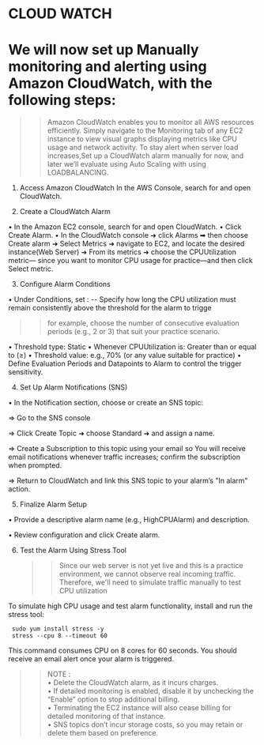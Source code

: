 
<h1>CLOUD WATCH</h1>
<h1>We will now set up Manually monitoring and alerting using Amazon CloudWatch, with the following steps:</h1>

>>Amazon CloudWatch enables you to monitor all AWS resources efficiently. Simply navigate to the Monitoring tab of any EC2 instance to view visual graphs displaying metrics like CPU usage and network activity. To stay alert when server load increases,Set up a CloudWatch alarm manually for now, and later we’ll evaluate using Auto Scaling with using LOADBALANCING.

1. Access Amazon CloudWatch
   In the AWS Console, search for and open CloudWatch.

2. Create a CloudWatch Alarm

• In the Amazon EC2 console, search for and open CloudWatch.
• Click Create Alarm.
• In the CloudWatch console ➜  click Alarms ➡  then choose Create alarm ➜ Select Metrics ➜ navigate to EC2, and locate the desired instance(Web Server) ➜ From its metrics ➜ choose the CPUUtilization metric—      since you want to monitor CPU usage for practice—and then click Select metric.

3. Configure Alarm Conditions

  • Under Conditions, set :
  -- Specify how long the CPU utilization must remain consistently above the threshold for the alarm to trigge
  >>for example, choose the number of consecutive evaluation periods (e.g., 2 or 3) that suit your practice scenario.

 • Threshold type: Static
 • Whenever CPUUtilization is: Greater than or equal to (≥)
 • Threshold value: e.g., 70% (or any value suitable for practice)
 • Define Evaluation Periods and Datapoints to Alarm to control the trigger sensitivity.

4. Set Up Alarm Notifications (SNS)

• In the Notification section, choose or create an SNS topic:

=> Go to the SNS console

=> Click Create Topic ➜ choose Standard ➜ and assign a name.

=> Create a Subscription to this topic using your email so You will receive email notifications whenever traffic increases; confirm the subscription when prompted.

=> Return to CloudWatch and link this SNS topic to your alarm’s "In alarm" action.

5. Finalize Alarm Setup

• Provide a descriptive alarm name (e.g., HighCPUAlarm) and description.

• Review configuration and click Create alarm.

6. Test the Alarm Using Stress Tool
   >>Since our web server is not yet live and this is a practice environment, we cannot observe real incoming traffic. Therefore, we'll need to simulate traffic manually to test CPU utilization

To simulate high CPU usage and test alarm functionality, install and run the stress tool:

     sudo yum install stress -y
     stress --cpu 8 --timeout 60

  This command consumes CPU on 8 cores for 60 seconds. You should receive an email alert once your alarm is triggered.
>> NOTE :<br>
 • Delete the CloudWatch alarm, as it incurs charges.<br>
 • If detailed monitoring is enabled, disable it by unchecking the “Enable” option to stop additional billing.<br>
 • Terminating the EC2 instance will also cease billing for detailed monitoring of that instance.<br>
 • SNS topics don’t incur storage costs, so you may retain or delete them based on preference.<br>

